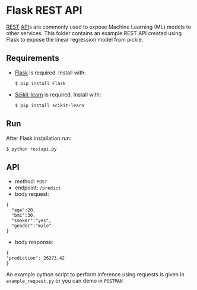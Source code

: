 # Flask REST API
[REST](https://en.wikipedia.org/wiki/Representational_state_transfer) [API](https://en.wikipedia.org/wiki/API)s are commonly used to expose Machine Learning (ML)  models to other services.
This folder contains an example REST API created using Flask to expose the linear regression model from pickle.

## Requirements

- [Flask](https://palletsprojects.com/p/flask/) is required. Install with:

  ```shell
  $ pip install Flask
  ```
  
- [Scikit-learn](https://scikit-learn.org/stable/install.html) is required. Install with:

  ```shell
  $ pip install scikit-learn
  ```

## Run
After Flask installation run:

```shell
$ python restapi.py
```

## API
- method: `POST`
- endpoint: `/predict`
- body request:
```shell
{
  "age":20,
  "bmi":30,
  "smoker":"yes",
  "gender":"male"
}
```
- body response:
```shell
{
"prediction": 26273.42
}
```

An example python script to perform inference using requests is given in `example_request.py` or you can demo in `POSTMAN`

